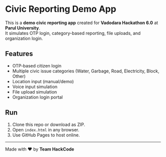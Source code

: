 # Civic Reporting Demo App

This is a **demo civic reporting app** created for **Vadodara Hackathon 6.0** at **Parul University**.  
It simulates OTP login, category-based reporting, file uploads, and organization login.  

## Features
- OTP-based citizen login
- Multiple civic issue categories (Water, Garbage, Road, Electricity, Block, Other)
- Location input (manual/demo)
- Voice input simulation
- File upload simulation
- Organization login portal

## Run
1. Clone this repo or download as ZIP.
2. Open `index.html` in any browser.
3. Use GitHub Pages to host online.

---

Made with ❤️ by **Team HackCode**
